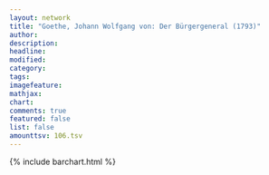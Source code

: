 ```yaml
---
layout: network
title: "Goethe, Johann Wolfgang von: Der Bürgergeneral (1793)"
author:
description:
headline:
modified:
category:
tags:
imagefeature: 
mathjax: 
chart: 
comments: true
featured: false
list: false
amounttsv: 106.tsv
---
```

{% include barchart.html %}
